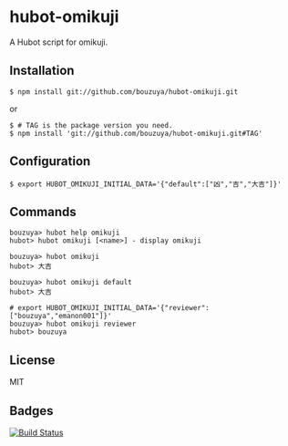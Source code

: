 # hubot-omikuji

A Hubot script for omikuji.

## Installation

    $ npm install git://github.com/bouzuya/hubot-omikuji.git

or

    $ # TAG is the package version you need.
    $ npm install 'git://github.com/bouzuya/hubot-omikuji.git#TAG'

## Configuration

    $ export HUBOT_OMIKUJI_INITIAL_DATA='{"default":["凶","吉","大吉"]}'

## Commands

    bouzuya> hubot help omikuji
    hubot> hubot omikuji [<name>] - display omikuji

    bouzuya> hubot omikuji
    hubot> 大吉

    bouzuya> hubot omikuji default
    hubot> 大吉

    # export HUBOT_OMIKUJI_INITIAL_DATA='{"reviewer":["bouzuya","emanon001"]}'
    bouzuya> hubot omikuji reviewer
    hubot> bouzuya

## License

MIT

## Badges

[![Build Status][travis-status]][travis]

[travis]: https://travis-ci.org/bouzuya/hubot-omikuji
[travis-status]: https://travis-ci.org/bouzuya/hubot-omikuji.svg?branch=master
